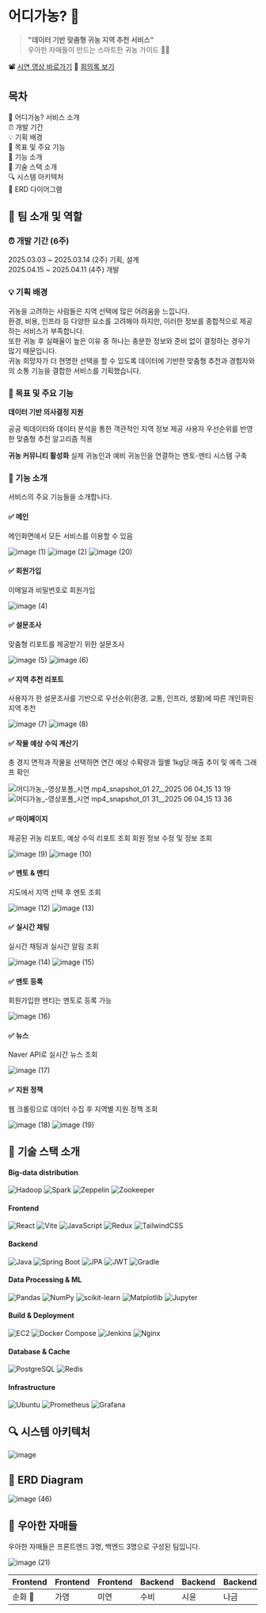 
# 어디가농? 🌽

> **"데이터 기반 맞춤형 귀농 지역 추천 서비스"**  
우아한 자매들이 만드는 스마트한 귀농 가이드 🚜✨  

📽️ [시연 영상 바로가기](https://drive.google.com/file/d/1nhuQVSqwYE_Bl4Ter0TAZ4RBhGhQi_vt/view) 
📝 [회의록 보기](https://cloud-ice-455.notion.site/1d515a2ee9308155bc00c09a12c43fbe?pvs=4)


## 목차

🌱 어디가농? 서비스 소개
<br>
⏰ 개발 기간
<br>
💡 기획 배경
<br>
🎯 목표 및 주요 기능
<br>
🔧 기능 소개
<br>
📢 기술 스택 소개
<br>
🔍 시스템 아키텍처
<br>
💾 ERD 다이어그램
<br>


## 👥 팀 소개 및 역할

### ⏰ 개발 기간 (6주)
2025.03.03 ~ 2025.03.14 (2주) 기획, 설계
<br>
2025.04.15 ~ 2025.04.11 (4주) 개발

### 💡 기획 배경

귀농을 고려하는 사람들은 지역 선택에 많은 어려움을 느낍니다. <br>환경, 비용, 인프라 등 다양한 요소를 고려해야 하지만, 이러한 정보를 종합적으로 제공하는 서비스가 부족합니다.<br>
또한 귀농 후 실패율이 높은 이유 중 하나는 충분한 정보와 준비 없이 결정하는 경우가 많기 때문입니다. <br>귀농 희망자가 더 현명한 선택을 할 수 있도록 데이터에 기반한 맞춤형 추천과 경험자와의 소통 기능을 결합한 서비스를 기획했습니다.


### 🎯 목표 및 주요 기능

**데이터 기반 의사결정 지원**

공공 빅데이터와 데이터 분석을 통한 객관적인 지역 정보 제공
사용자 우선순위를 반영한 맞춤형 추천 알고리즘 적용


**귀농 커뮤니티 활성화**
실제 귀농인과 예비 귀농인을 연결하는 멘토-멘티 시스템 구축



### 🔧 기능 소개

서비스의 주요 기능들을 소개합니다.

#### ✅ 메인

메인화면에서 모든 서비스를 이용할 수 있음 

![image (1)](https://github.com/user-attachments/assets/9b594f6c-3241-4fee-b4e1-d80aea8c020a)
![image (2)](https://github.com/user-attachments/assets/0bab8afd-a6d2-48d2-967e-a52f8fa8640d)
![image (20)](https://github.com/user-attachments/assets/fe332403-d955-4fb4-83b3-309b95ed8e4e)


#### ✅ 회원가입

이메일과 비밀번호로 회원가입

![image (4)](https://github.com/user-attachments/assets/b1784fa4-0a60-47dc-a1f0-fa1476411f7a)


#### ✅ 설문조사

맞춤형 리포트를 제공받기 위한 설문조사 

![image (5)](https://github.com/user-attachments/assets/4973a526-ce07-4deb-9544-48a8e276c99b)
![image (6)](https://github.com/user-attachments/assets/73bc9109-c4ea-4cd5-b207-955e57ea5c6a)



#### ✅ 지역 추천 리포트 

사용자가 한 설문조사를 기반으로 우선순위(환경, 교통, 인프라, 생활)에 따른 개인화된 지역 추천

![image (7)](https://github.com/user-attachments/assets/1553c8f2-9b30-48cf-9f78-ea78a146e1c4)
![image (8)](https://github.com/user-attachments/assets/72393e0a-e8fd-4b72-b6f4-f1212653ccc0)



#### ✅ 작물 예상 수익 계산기

총 경지 면적과 작물을 선택하면 연간 예상 수확량과 월별 1kg당 매출 추이 및 예측 그래프 확인

![어디가농_-_영상포폴_시연 mp4_snapshot_01 27__2025 06 04_15 13 19_](https://github.com/user-attachments/assets/ed49810f-3d44-4f93-9fb6-5097cff46cb5)
![어디가농_-_영상포폴_시연 mp4_snapshot_01 31__2025 06 04_15 13 36_](https://github.com/user-attachments/assets/109fc112-8f47-4840-a035-8aaa51003d3f)




#### ✅ 마이페이지 

제공된 귀농 리포트, 예상 수익 리포트 조회 
회원 정보 수정 및 정보 조회 

![image (9)](https://github.com/user-attachments/assets/d056302b-ee5f-4d18-9d65-040d22701aa4)
![image (10)](https://github.com/user-attachments/assets/e0036bcf-9a39-412e-a2d7-a28bac2d4a14)


#### ✅ 멘토 & 멘티 

지도에서 지역 선택 후 멘토 조회

![image (12)](https://github.com/user-attachments/assets/cbca9cf1-5ab7-4d0f-a036-3b7a1ad29373)
![image (13)](https://github.com/user-attachments/assets/b813145c-66e8-400e-b989-44957cff2a72)


#### ✅ 실시간 채팅

실시간 채팅과 실시간 알림 조회 

![image (14)](https://github.com/user-attachments/assets/67c37dd8-523c-4d75-9379-4ce1b8b26682)
![image (15)](https://github.com/user-attachments/assets/f4e71849-790e-4930-a012-bf185ebb9b68)


#### ✅ 멘토 등록

회원가입한 멘티는 멘토로 등록 가능 

![image (16)](https://github.com/user-attachments/assets/d700a197-418c-4c5b-bba9-9be4c2700aff)


#### ✅ 뉴스

Naver API로 실시간 뉴스 조회 


![image (17)](https://github.com/user-attachments/assets/d22edb27-efca-49e4-878d-ae44c3cd7f5f)


#### ✅ 지원 정책 

웹 크롤링으로 데이터 수집 후 지역별 지원 정책 조회

![image (18)](https://github.com/user-attachments/assets/93fa87fc-9dd5-4b9f-b9f5-7ed8cfa8fcaf)
![image (19)](https://github.com/user-attachments/assets/c730b5d4-f296-4920-9261-b4720732e8ee)


## 📢 기술 스택 소개

#### Big-data distribution
![Hadoop](https://img.shields.io/badge/Hadoop-3.3.6-66CCFF?logo=apachehadoop)
![Spark](https://img.shields.io/badge/Apache%20Spark-3.5.0-E25A1C?logo=apachespark)
![Zeppelin](https://img.shields.io/badge/Zeppelin-0.10.1-2D2D2D?logo=apachezeppelin)
![Zookeeper](https://img.shields.io/badge/Zookeeper-3.7.1-7E3794?logo=apachezookeeper)

#### Frontend
![React](https://img.shields.io/badge/React-18.3.1-61DAFB?logo=react)
![Vite](https://img.shields.io/badge/Vite-6.0.5-646CFF?logo=vite)
![JavaScript](https://img.shields.io/badge/JavaScript-ES6+-F7DF1E?logo=javascript&logoColor=000)
![Redux](https://img.shields.io/badge/Redux-Toolkit-764ABC?logo=redux&logoColor=white)
![TailwindCSS](https://img.shields.io/badge/TailwindCSS-3.3.3-38B2AC?logo=tailwindcss)

#### Backend 
![Java](https://img.shields.io/badge/Java-17-blue?logo=java)
![Spring Boot](https://img.shields.io/badge/Spring%20Boot-3.4.3-brightgreen?logo=springboot)
![JPA](https://img.shields.io/badge/JPA-Hibernate-59666C?logo=hibernate)
![JWT](https://img.shields.io/badge/JWT-Authentication-000000?logo=jsonwebtokens)
![Gradle](https://img.shields.io/badge/Gradle-7.6-02303A?logo=gradle)

#### Data Processing & ML
![Pandas](https://img.shields.io/badge/Pandas-1.5.3-150458?logo=pandas)
![NumPy](https://img.shields.io/badge/NumPy-1.24-013243?logo=numpy)
![scikit-learn](https://img.shields.io/badge/scikit--learn-1.4.1-F7931E?logo=scikitlearn)
![Matplotlib](https://img.shields.io/badge/Matplotlib-3.7.1-11557C?logo=matplotlib)
![Jupyter](https://img.shields.io/badge/Jupyter-Lab-orange?logo=jupyter)

#### Build & Deployment
![EC2](https://img.shields.io/badge/AWS%20EC2-t3.medium-FF9900?logo=amazonaws&logoColor=white)
![Docker Compose](https://img.shields.io/badge/Docker--Compose-2496ED?logo=docker&logoColor=white)
![Jenkins](https://img.shields.io/badge/Jenkins-Automation-D24939?logo=jenkins)
![Nginx](https://img.shields.io/badge/Nginx-1.27.4-009639?logo=nginx)

#### Database & Cache
![PostgreSQL](https://img.shields.io/badge/PostgreSQL-14-336791?logo=postgresql)
![Redis](https://img.shields.io/badge/Redis-7.2-DC382D?logo=redis)

#### Infrastructure
![Ubuntu](https://img.shields.io/badge/Ubuntu-22.04-E95420?logo=ubuntu)
![Prometheus](https://img.shields.io/badge/Prometheus-Metrics-orange?logo=prometheus)
![Grafana](https://img.shields.io/badge/Grafana-Dashboard-F46800?logo=grafana)


## 🔍 시스템 아키텍처
![image](https://github.com/user-attachments/assets/5c22d572-d624-4179-a834-4edefe298916)



## 💾 ERD Diagram
![image (46)](https://github.com/user-attachments/assets/a4b765ff-cdf6-4f74-902e-49b2286f6739)


## 👥 우아한 자매들

우아한 자매들은 프론트엔드 3명, 백엔드 3명으로 구성된 팀입니다.

![image (21)](https://github.com/user-attachments/assets/d0a82d3c-643f-42a7-b05f-485d85eb3d9b)



| Frontend | Frontend | Frontend | Backend | Backend | Backend |
|--------------|--------------|--------------|--------------|----------|--------------|
| 순화 👑 | 가영 | 미연 | 수비 | 시윤 | 나금 |

